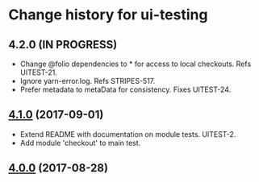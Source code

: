# Change history for ui-testing

## 4.2.0 (IN PROGRESS)
* Change @folio dependencies to * for access to local checkouts. Refs UITEST-21.
* Ignore yarn-error.log. Refs STRIPES-517.
* Prefer metadata to metaData for consistency. Fixes UITEST-24.

## [4.1.0](https://github.com/folio-org/ui-testing/tree/v4.0.0) (2017-09-01)

* Extend README with documentation on module tests. UITEST-2.
* Add module 'checkout' to main test.

## [4.0.0](https://github.com/folio-org/ui-testing/tree/v4.0.0) (2017-08-28)
